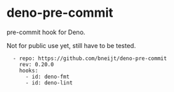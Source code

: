 # deno-pre-commit

pre-commit hook for Deno.

Not for public use yet, still have to be tested.

```
  - repo: https://github.com/bneijt/deno-pre-commit
    rev: 0.20.0
    hooks:
      - id: deno-fmt
      - id: deno-lint
```
